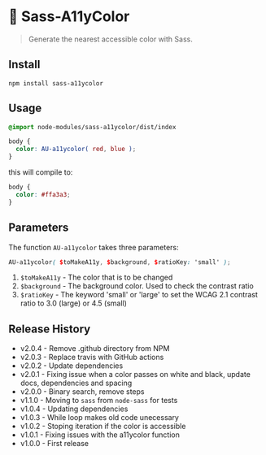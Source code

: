 🌈 Sass-A11yColor
==============

> Generate the nearest accessible color with Sass.


## Install

```shell
npm install sass-a11ycolor
```


## Usage

```scss
@import node-modules/sass-a11ycolor/dist/index

body {
  color: AU-a11ycolor( red, blue );
}
```

this will compile to:

```css
body {
  color: #ffa3a3;
}
```


## Parameters

The function `AU-a11ycolor` takes three parameters:

```scss
AU-a11ycolor( $toMakeA11y, $background, $ratioKey: 'small' );
```

1. `$toMakeA11y` - The color that is to be changed
1. `$background` - The background color. Used to check the contrast ratio
1. `$ratioKey`   - The keyword 'small' or 'large' to set the WCAG 2.1 contrast ratio to 3.0 (large) or 4.5 (small)


## Release History

* v2.0.4 - Remove .github directory from NPM
* v2.0.3 - Replace travis with GitHub actions
* v2.0.2 - Update dependencies
* v2.0.1 - Fixing issue when a color passes on white and black, update docs, dependencies and spacing
* v2.0.0 - Binary search, remove steps
* v1.1.0 - Moving to `sass` from `node-sass` for tests
* v1.0.4 - Updating dependencies
* v1.0.3 - While loop makes old code unecessary
* v1.0.2 - Stoping iteration if the color is accessible
* v1.0.1 - Fixing issues with the a11ycolor function
* v1.0.0 - First release
